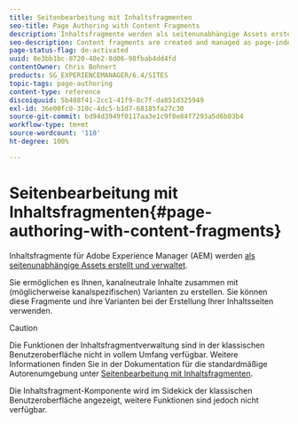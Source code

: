 ```yaml
---
title: Seitenbearbeitung mit Inhaltsfragmenten
seo-title: Page Authoring with Content Fragments
description: Inhaltsfragmente werden als seitenunabhängige Assets erstellt und verwaltet. Sie ermöglichen es Ihnen, kanalneutrale Inhalte zusammen mit Varianten zu erstellen.
seo-description: Content fragments are created and managed as page-independent assets. They allow you to create channel-neutral content, together with variations.
page-status-flag: de-activated
uuid: 8e3bb1bc-8720-48e2-8d06-98fbab4dd4fd
contentOwner: Chris Bohnert
products: SG_EXPERIENCEMANAGER/6.4/SITES
topic-tags: page-authoring
content-type: reference
discoiquuid: 5b488f41-2cc1-41f9-8c7f-da851d325949
exl-id: 36e00fc0-310c-4dc5-b1d7-68185fa27c30
source-git-commit: bd94d3949f0117aa3e1c9f0e84f7293a5d6b03b4
workflow-type: tm+mt
source-wordcount: '110'
ht-degree: 100%

---
```


# Seitenbearbeitung mit Inhaltsfragmenten{#page-authoring-with-content-fragments}

Inhaltsfragmente für Adobe Experience Manager (AEM) werden [als seitenunabhängige Assets erstellt und verwaltet](/help/assets/content-fragments.md).

Sie ermöglichen es Ihnen, kanalneutrale Inhalte zusammen mit (möglicherweise kanalspezifischen) Varianten zu erstellen. Sie können diese Fragmente und ihre Varianten bei der Erstellung Ihrer Inhaltsseiten verwenden.

>[!CAUTION]
>
>Die Funktionen der Inhaltsfragmentverwaltung sind in der klassischen Benutzeroberfläche nicht in vollem Umfang verfügbar. Weitere Informationen finden Sie in der Dokumentation für die standardmäßige Autorenumgebung unter [Seitenbearbeitung mit Inhaltsfragmenten](/help/sites-authoring/content-fragments.md).
>
>Die Inhaltsfragment-Komponente wird im Sidekick der klassischen Benutzeroberfläche angezeigt, weitere Funktionen sind jedoch nicht verfügbar.
